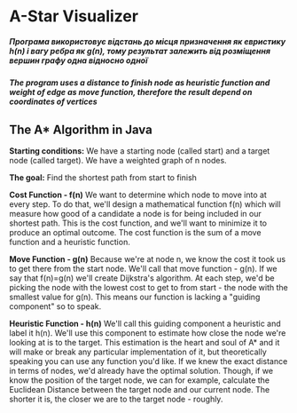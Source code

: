 # A-Star Visualizer

##### Програма використовує відстань до місця призначення як евристику h(n) і вагу ребра як g(n), тому результат залежить від розміщення вершин графу одна відносно одної

##### The program uses a distance to finish node as heuristic function and weight of edge as move function, therefore the result depend on coordinates of vertices

## The A* Algorithm in Java

**Starting conditions:**
We have a starting node (called start) and a target node (called target).
We have a weighted graph of n nodes.

**The goal:**
Find the shortest path from start to finish

**Cost Function - f(n)**
We want to determine which node to move into at every step. To do that, we'll design a mathematical function f(n) which will measure how good of a candidate a node is for being included in our shortest path.
This is the cost function, and we'll want to minimize it to produce an optimal outcome.
The cost function is the sum of a move function and a heuristic function.

**Move Function - g(n)**
Because we're at node n, we know the cost it took us to get there from the start node. We'll call that move function - g(n).
If we say that f(n)=g(n) we'll create Dijkstra's algorithm. At each step, we'd be picking the node with the lowest cost to get to from start - the node with the smallest value for g(n). This means our function is lacking a "guiding component" so to speak.

**Heuristic Function - h(n)**
We'll call this guiding component a heuristic and label it h(n). We'll use this component to estimate how close the node we're looking at is to the target.
This estimation is the heart and soul of A* and it will make or break any particular implementation of it, but theoretically speaking you can use any function you'd like. If we knew the exact distance in terms of nodes, we'd already have the optimal solution.
Though, if we know the position of the target node, we can for example, calculate the Euclidean Distance between the target node and our current node. The shorter it is, the closer we are to the target node - roughly.
